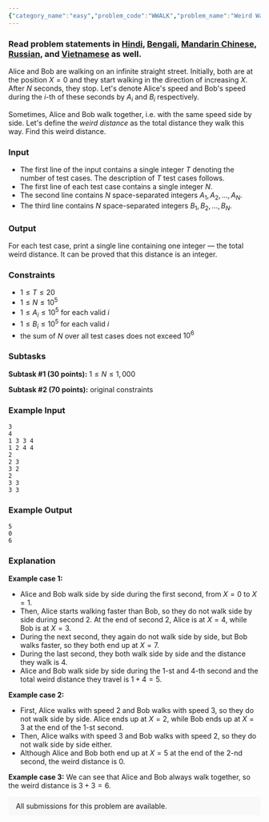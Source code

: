 ```yaml
---
{"category_name":"easy","problem_code":"WWALK","problem_name":"Weird Walk","problemComponents":{"constraints":"","constraintsState":false,"subtasks":"","subtasksState":false,"inputFormat":"","inputFormatState":false,"outputFormat":"","outputFormatState":false,"sampleTestCases":{"0":{"id":1,"input":"3\r\n4\r\n1 3 3 4\r\n1 2 4 4\r\n2\r\n2 3\r\n3 2\r\n2\r\n3 3\r\n3 3","output":"5\r\n0\r\n6","explanation":"**Example case 1:**\r\n- Alice and Bob walk side by side during the first second, from $X=0$ to $X=1$.\r\n- Then, Alice starts walking faster than Bob, so they do not walk side by side during second $2$. At the end of second $2$, Alice is at $X=4$, while Bob is at $X=3$.\r\n- During the next second, they again do not walk side by side, but Bob walks faster, so they both end up at $X=7$.\r\n- During the last second, they both walk side by side and the distance they walk is $4$.\r\n- Alice and Bob walk side by side during the $1$-st and $4$-th second and the total weird distance they travel is $1+4=5$.\r\n\r\n**Example case 2:**\r\n- First, Alice walks with speed $2$ and Bob walks with speed $3$, so they do not walk side by side. Alice ends up at $X=2$, while Bob ends up at $X=3$ at the end of the $1$-st second.\r\n- Then, Alice walks with speed $3$ and Bob walks with speed $2$, so they do not walk side by side either.\r\n- Although Alice and Bob both end up at $X=5$ at the end of the $2$-nd second, the weird distance is $0$.\r\n\r\n**Example case 3:** We can see that Alice and Bob always walk together, so the weird distance is $3+3=6$.","isDeleted":false}}},"video_editorial_url":"https://youtu.be/IWziksdaLmw","languages_supported":{"0":"CPP14","1":"C","2":"JAVA","3":"PYTH 3.6","4":"CPP17","5":"PYTH","6":"PYP3","7":"CS2","8":"ADA","9":"PYPY","10":"TEXT","11":"PAS fpc","12":"NODEJS","13":"RUBY","14":"PHP","15":"GO","16":"HASK","17":"TCL","18":"PERL","19":"SCALA","20":"LUA","21":"kotlin","22":"BASH","23":"JS","24":"LISP sbcl","25":"rust","26":"PAS gpc","27":"BF","28":"CLOJ","29":"R","30":"D","31":"CAML","32":"FORT","33":"ASM","34":"swift","35":"FS","36":"WSPC","37":"LISP clisp","38":"SQL","39":"SCM guile","40":"PERL6","41":"ERL","42":"CLPS","43":"ICK","44":"NICE","45":"PRLG","46":"ICON","47":"COB","48":"SCM chicken","49":"PIKE","50":"SCM qobi","51":"ST","52":"SQLQ","53":"NEM"},"max_timelimit":1,"source_sizelimit":50000,"problem_author":"vivek_1998299","problem_tester":"","date_added":"20-05-2020","tags":{"0":"ltime84","1":"simple","2":"simulation","3":"taran_1407","4":"vivek_1998299"},"problem_difficulty_level":"Simple","best_tag":"","editorial_url":"https://discuss.codechef.com/problems/WWALK","time":{"view_start_date":1590858002,"submit_start_date":1590858002,"visible_start_date":1590858002,"end_date":1735669800},"is_direct_submittable":false,"problemDiscussURL":"https://discuss.codechef.com/search?q=WWALK","is_proctored":false,"visitedContests":{},"layout":"problem"}
---
```

### Read problem statements in [Hindi](https://www.codechef.com/download/translated/LTIME84/hindi/WWALK.pdf), [Bengali](https://www.codechef.com/download/translated/LTIME84/bengali/WWALK.pdf), [Mandarin Chinese](https://www.codechef.com/download/translated/LTIME84/mandarin/WWALK.pdf), [Russian](https://www.codechef.com/download/translated/LTIME84/russian/WWALK.pdf), and [Vietnamese](https://www.codechef.com/download/translated/LTIME84/vietnamese/WWALK.pdf) as well.

Alice and Bob are walking on an infinite straight street. Initially, both are at the position $X=0$ and they start walking in the direction of increasing $X$. After $N$ seconds, they stop. Let's denote Alice's speed and Bob's speed during the $i$-th of these seconds by $A_i$ and $B_i$ respectively.

Sometimes, Alice and Bob walk together, i.e. with the same speed side by side. Let's define the *weird distance* as the total distance they walk this way. Find this weird distance.

### Input
- The first line of the input contains a single integer $T$ denoting the number of test cases. The description of $T$ test cases follows.
- The first line of each test case contains a single integer $N$.
- The second line contains $N$ space-separated integers $A_1, A_2, \ldots, A_N$.
- The third line contains $N$ space-separated integers $B_1, B_2, \ldots, B_N$.

### Output
For each test case, print a single line containing one integer ― the total weird distance. It can be proved that this distance is an integer.

### Constraints
- $1 \le T \le 20$
- $1 \le N \le 10^5$
- $1 \le A_i \le 10^5$ for each valid $i$
- $1 \le B_i \le 10^5$ for each valid $i$
- the sum of $N$ over all test cases does not exceed $10^6$

### Subtasks
**Subtask #1 (30 points):** $1 \le N \le 1,000$

**Subtask #2 (70 points):** original constraints

### Example Input
```
3
4
1 3 3 4
1 2 4 4
2
2 3
3 2
2
3 3
3 3
```

### Example Output
```
5
0
6
```

### Explanation
**Example case 1:**
- Alice and Bob walk side by side during the first second, from $X=0$ to $X=1$.
- Then, Alice starts walking faster than Bob, so they do not walk side by side during second $2$. At the end of second $2$, Alice is at $X=4$, while Bob is at $X=3$.
- During the next second, they again do not walk side by side, but Bob walks faster, so they both end up at $X=7$.
- During the last second, they both walk side by side and the distance they walk is $4$.
- Alice and Bob walk side by side during the $1$-st and $4$-th second and the total weird distance they travel is $1+4=5$.

**Example case 2:**
- First, Alice walks with speed $2$ and Bob walks with speed $3$, so they do not walk side by side. Alice ends up at $X=2$, while Bob ends up at $X=3$ at the end of the $1$-st second.
- Then, Alice walks with speed $3$ and Bob walks with speed $2$, so they do not walk side by side either.
- Although Alice and Bob both end up at $X=5$ at the end of the $2$-nd second, the weird distance is $0$.

**Example case 3:** We can see that Alice and Bob always walk together, so the weird distance is $3+3=6$.

<aside style='background: #f8f8f8;padding: 10px 15px;'><div>All submissions for this problem are available.</div></aside>